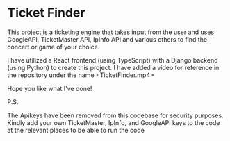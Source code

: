 # Ticket Finder

This project is a ticketing engine that takes input from the user and uses GoogleAPI, TicketMaster API, IpInfo API and various others to find the concert or game of your choice.

I have utilized a React frontend (using TypeScript) with a Django backend (using Python) to create this project. I have added a video for reference in the repository under the name <TicketFinder.mp4>

Hope you like what I've done!

P.S.

The Apikeys have been removed from this codebase for security purposes. Kindly add your own TicketMaster, IpInfo, and GoogleAPI keys to the code at the relevant places to be able to run the code
